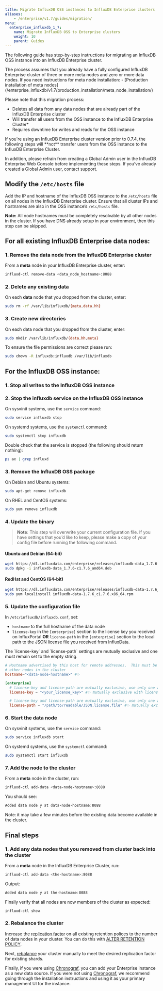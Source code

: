 ```yaml
---
title: Migrate InfluxDB OSS instances to InfluxDB Enterprise clusters
aliases:
    - /enterprise/v1.7/guides/migration/
menu:
  enterprise_influxdb_1_7:
    name: Migrate InfluxDB OSS to Enterprise clusters
    weight: 10
    parent: Guides
---
```


The following guide has step-by-step instructions for migrating an InfluxDB OSS
instance into an InfluxDB Enterprise cluster.

<dt>
The process assumes that you already have a fully configured InfluxDB Enterprise cluster
of three or more meta nodes and zero or more data nodes. If you need instructions for meta node installation:
- [Production installation of meta nodes](/enterprise_influxdb/v1.7/production_installation/meta_node_installation/)
</dt>

Please note that this migration process:

* Deletes all data from any data nodes that are already part of the InfluxDB Enterprise cluster
* Will transfer all users from the OSS instance to the InfluxDB Enterprise Cluster*
* Requires downtime for writes and reads for the OSS instance

<dt>
If you're using an InfluxDB Enterprise cluster version prior to 0.7.4, the
following steps will **not** transfer users from the OSS instance to the
InfluxDB Enterprise Cluster.
</dt>

In addition, please refrain from creating a Global Admin user in the InfluxDB Enterprise Web Console before implementing these steps. If you’ve already created a Global Admin user, contact support.

## Modify the `/etc/hosts` file

Add the IP and hostname of the InfluxDB OSS instance to the
`/etc/hosts` file on all nodes in the InfluxDB Enterprise cluster.
Ensure that all cluster IPs and hostnames are also in the OSS
instance’s `/etc/hosts` file.

**Note:** All node hostnames must be completely resolvable by all
other nodes in the cluster. If you have DNS already setup in your
environment, then this step can be skipped.

## For all existing InfluxDB Enterprise data nodes:

### 1. Remove the data node from the InfluxDB Enterprise cluster

From a **meta** node in your InfluxDB Enterprise cluster, enter:

```bash
influxd-ctl remove-data <data_node_hostname>:8088
```

### 2. Delete any existing data

On each **data** node that you dropped from the cluster, enter:

```bash
sudo rm -rf /var/lib/influxdb/{meta,data,hh}
```

### 3. Create new directories

On each data node that you dropped from the cluster, enter:

```bash
sudo mkdir /var/lib/influxdb/{data,hh,meta}
```

To ensure the file permissions are correct please run:

```bash
sudo chown -R influxdb:influxdb /var/lib/influxdb
```

## For the InfluxDB OSS instance:

### 1. Stop all writes to the InfluxDB OSS instance

### 2. Stop the influxdb service on the InfluxDB OSS instance

On sysvinit systems, use the `service` command:

```bash
sudo service influxdb stop
```

On systemd systems, use the `systemctl` command:

```bash
sudo systemctl stop influxdb
```

Double check that the service is stopped (the following should return nothing):

```bash
ps ax | grep influxd
```

### 3. Remove the InfluxDB OSS package

On Debian and Ubuntu systems:

```bash
sudo apt-get remove influxdb
```

On RHEL and CentOS systems:

```bash
sudo yum remove influxdb
```

### 4. Update the binary

> **Note:** This step will overwrite your current configuration file.
If you have settings that you’d like to keep, please make a copy of your config file before running the following command.

#### Ubuntu and Debian (64-bit)

```bash
wget https://dl.influxdata.com/enterprise/releases/influxdb-data_1.7.6-c1.7.6_amd64.deb
sudo dpkg -i influxdb-data_1.7.6-c1.7.6_amd64.deb
```

#### RedHat and CentOS (64-bit)

```bash
wget https://dl.influxdata.com/enterprise/releases/influxdb-data-1.7.6_c1.7.6.x86_64.rpm
sudo yum localinstall influxdb-data-1.7.6_c1.7.6.x86_64.rpm
```

### 5. Update the configuration file

In `/etc/influxdb/influxdb.conf`, set:

* `hostname` to the full hostname of the data node
* `license-key` in the `[enterprise]` section to the license key you received on InfluxPortal **OR** `license-path`
in the `[enterprise]` section to the local path to the JSON license file you received from InfluxData.

<dt>
The `license-key` and `license-path` settings are mutually exclusive and one must remain set to the empty string.
</dt>

```toml
# Hostname advertised by this host for remote addresses.  This must be resolvable by all
# other nodes in the cluster
hostname="<data-node-hostname>" #✨

[enterprise]
  # license-key and license-path are mutually exclusive, use only one and leave the other blank
  license-key = "<your_license_key>" #✨ mutually exclusive with license-path

  # license-key and license-path are mutually exclusive, use only one and leave the other blank
  license-path = "/path/to/readable/JSON.license.file" #✨ mutually exclusive with license-key
```

### 6. Start the data node

On sysvinit systems, use the `service` command:

```bash
sudo service influxdb start
```

On systemd systems, use the `systemctl` command:

```bash
sudo systemctl start influxdb
```

### 7. Add the node to the cluster

From a **meta** node in the cluster, run:

```bash
influxd-ctl add-data <data-node-hostname>:8088
```

You should see:

```bash
Added data node y at data-node-hostname:8088
```

Note: it may take a few minutes before the existing data become available in the cluster.

## Final steps

### 1. Add any data nodes that you removed from cluster back into the cluster

From a **meta** node in the InfluxDB Enterprise Cluster, run:

```bash
influxd-ctl add-data <the-hostname>:8088
```

Output:

```bash
Added data node y at the-hostname:8088
```

Finally verify that all nodes are now members of the cluster as expected:

```bash
influxd-ctl show
```

### 2. Rebalance the cluster

Increase the [replication factor](/enterprise_influxdb/v1.7/concepts/glossary/#replication-factor)
on all existing retention polices to the number of data nodes in your cluster.
You can do this with [ALTER RETENTION POLICY](/influxdb/v1.7/query_language/database_management/#modify-retention-policies-with-alter-retention-policy).

Next, [rebalance](/enterprise_influxdb/v1.7/guides/rebalance/) your cluster manually to meet the desired
replication factor for existing shards.

Finally, if you were using [Chronograf](/chronograf/latest/), you can
add your Enterprise instance as a new data source.  If you were not using
[Chronograf](/chronograf/latest/introduction/installation/), we recommend going through
the installation instructions and using it as your primary management UI for the instance.
